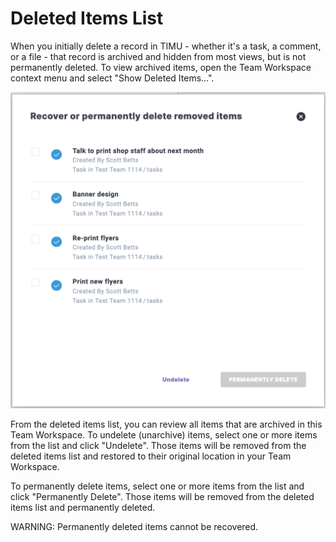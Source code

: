 # Deleted Items List

When you initially delete a record in TIMU - whether it's a task, a comment, or a file - that record is archived and hidden from most views, but is not permanently deleted. To view archived items, open the Team Workspace context menu and select "Show Deleted Items...".

![Deleted Items List](deleteditemslist1.png)

From the deleted items list, you can review all items that are archived in this Team Workspace. To undelete (unarchive) items, select one or more items from the list and click "Undelete". Those items will be removed from the deleted items list and restored to their original location in your Team Workspace.

To permanently delete items, select one or more items from the list and click "Permanently Delete". Those items will be removed from the deleted items list and permanently deleted.

WARNING: Permanently deleted items cannot be recovered.

          
